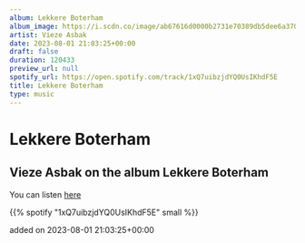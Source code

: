```yaml
---
album: Lekkere Boterham
album_image: https://i.scdn.co/image/ab67616d0000b2731e70389db5dee6a37060d1b7
artist: Vieze Asbak
date: 2023-08-01 21:03:25+00:00
draft: false
duration: 120433
preview_url: null
spotify_url: https://open.spotify.com/track/1xQ7uibzjdYQ0UsIKhdF5E
title: Lekkere Boterham
type: music
---
```



# Lekkere Boterham

## Vieze Asbak on the album Lekkere Boterham

You can listen [here](https://open.spotify.com/track/1xQ7uibzjdYQ0UsIKhdF5E)

{{% spotify "1xQ7uibzjdYQ0UsIKhdF5E" small %}}

added on 2023-08-01 21:03:25+00:00